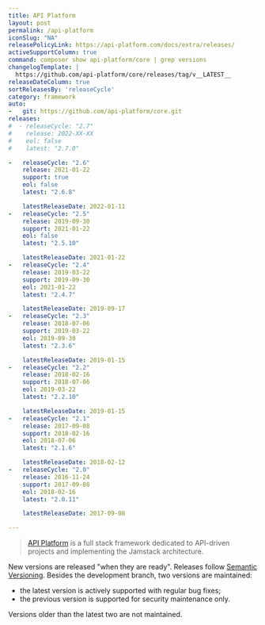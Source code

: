 ```yaml
---
title: API Platform
layout: post
permalink: /api-platform
iconSlug: "NA"
releasePolicyLink: https://api-platform.com/docs/extra/releases/
activeSupportColumn: true
command: composer show api-platform/core | grep versions
changelogTemplate: |
  https://github.com/api-platform/core/releases/tag/v__LATEST__
releaseDateColumn: true
sortReleasesBy: 'releaseCycle'
category: framework
auto:
-   git: https://github.com/api-platform/core.git
releases:
#  - releaseCycle: "2.7"
#    release: 2022-XX-XX
#    eol: false
#    latest: "2.7.0"

-   releaseCycle: "2.6"
    release: 2021-01-22
    support: true
    eol: false
    latest: "2.6.8"

    latestReleaseDate: 2022-01-11
-   releaseCycle: "2.5"
    release: 2019-09-30
    support: 2021-01-22
    eol: false
    latest: "2.5.10"

    latestReleaseDate: 2021-01-22
-   releaseCycle: "2.4"
    release: 2019-03-22
    support: 2019-09-30
    eol: 2021-01-22
    latest: "2.4.7"

    latestReleaseDate: 2019-09-17
-   releaseCycle: "2.3"
    release: 2018-07-06
    support: 2019-03-22
    eol: 2019-09-30
    latest: "2.3.6"

    latestReleaseDate: 2019-01-15
-   releaseCycle: "2.2"
    release: 2018-02-16
    support: 2018-07-06
    eol: 2019-03-22
    latest: "2.2.10"

    latestReleaseDate: 2019-01-15
-   releaseCycle: "2.1"
    release: 2017-09-08
    support: 2018-02-16
    eol: 2018-07-06
    latest: "2.1.6"

    latestReleaseDate: 2018-02-12
-   releaseCycle: "2.0"
    release: 2016-11-24
    support: 2017-09-08
    eol: 2018-02-16
    latest: "2.0.11"

    latestReleaseDate: 2017-09-08

---
```


> [API Platform](https://api-platform.com/) is a full stack framework dedicated to API-driven projects and implementing the Jamstack architecture.

New versions are released "when they are ready". Releases follow [Semantic Versioning](https://semver.org/). Besides the development branch, two versions are maintained:

- the latest version is actively supported with regular bug fixes;
- the previous version is supported for security maintenance only.

Versions older than the latest two are not maintained.
